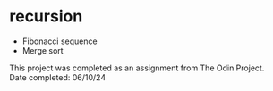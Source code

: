 # recursion

- Fibonacci sequence
- Merge sort

This project was completed as an assignment from The Odin Project.  
Date completed: 06/10/24
